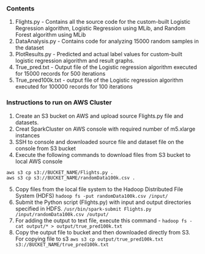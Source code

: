 ### Contents
1. Flights.py - Contains all the source code for the custom-built Logistic Regression algorithm, Logistic Regression using MLib, and Random Forest algorithm using MLib 
2. DataAnalysis.py - Contains code for analyzing 15000 random samples in the dataset
3. PlotResults.py - Predicted and actual label values for custom-built logistic regression algorithm and result graphs.
4. True_pred.txt - Output file of the Logistic regression algorithm executed for 15000 records for 500 iterations
5. True_pred100k.txt - output file of the Logistic regression algorithm executed for 100000 records for 100 iterations

### Instructions to run on AWS Cluster
1. Create an S3 bucket on AWS and upload source Flights.py file and datasets.
2. Creat SparkCluster on AWS console with required number of m5.xlarge instances
3. SSH to console and downloaded source file and dataset file on the console from S3 bucket
4. Execute the following commands to download files from S3 bucket to local AWS console
```
aws s3 cp s3://BUCKET_NAME/Flights.py . 
aws s3 cp s3://BUCKET_NAME/randomData100k.csv . 
```
5. Copy files from the local file system to the Hadoop Distributed File System (HDFS)
`hadoop fs -put randomData100k.csv /input/`
6. Submit the Python script (Flights.py) with input and output directories specified in HDFS.
`/usr/bin/spark-submit Flights.py /input/randomData100k.csv /output/`
7. For adding the output to text file, execute this command - 
`hadoop fs -cat output/* > output/true_pred100k.txt`
8. Copy the output file to bucket and then downloaded directly from S3. For copying file to s3
`aws s3 cp output/true_pred100k.txt s3://BUCKET_NAME/true_pred100k.txt`
